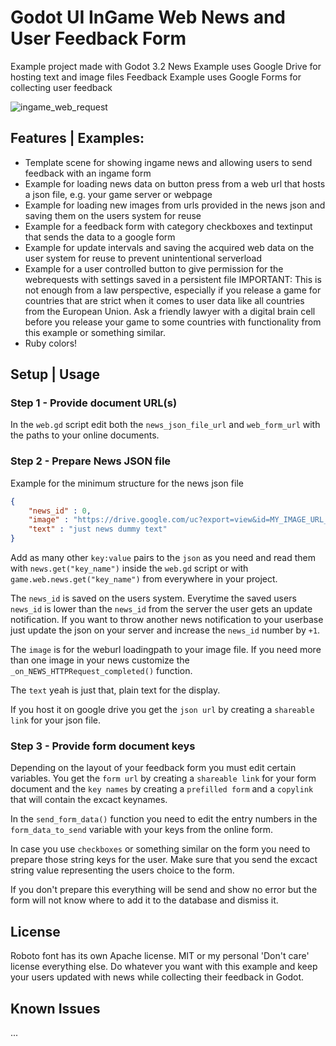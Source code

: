 
# Godot UI InGame Web News and User Feedback Form
Example project made with Godot 3.2
News Example uses Google Drive for hosting text and image files
Feedback Example uses Google Forms for collecting user feedback

![ingame_web_request](https://user-images.githubusercontent.com/52464204/71317504-7ece0200-2482-11ea-853c-e046a3fb63b3.gif)

## Features | Examples:
- Template scene for showing ingame news and allowing users to send feedback with an ingame form
- Example for loading news data on button press from a web url that hosts a json file, e.g. your game server or webpage
- Example for loading new images from urls provided in the news json and saving them on the users system for reuse
- Example for a feedback form with category checkboxes and textinput that sends the data to a google form
- Example for update intervals and saving the acquired web data on the user system for reuse to prevent unintentional serverload
- Example for a user controlled button to give permission for the webrequests with settings saved in a persistent file
IMPORTANT: This is not enough from a law perspective, especially if you release a game for countries that are strict when it comes to user data like all countries from the European Union. Ask a friendly lawyer with a digital brain cell before you release your game to some countries with functionality from this example or something similar.
- Ruby colors!

## Setup | Usage

### Step 1 - Provide document URL(s)
In the `web.gd` script edit both the `news_json_file_url` and `web_form_url` with the paths to your online documents.

### Step 2 - Prepare News JSON file
Example for the minimum structure for the news json file
```json
{
	"news_id" : 0,    
	"image" : "https://drive.google.com/uc?export=view&id=MY_IMAGE_URL_WITH_ULTRA_LONG_RANDOMSYMBOLS_AND_NUMBERS",  
	"text" : "just news dummy text"
}
```
Add as many other `key:value` pairs to the `json` as you need and read them with `news.get("key_name")` inside the `web.gd` script or with `game.web.news.get("key_name")` from everywhere in your project.

The `news_id` is saved on the users system. Everytime the saved users `news_id` is lower than the `news_id` from the server the user gets an update notification. If you want to throw another news notification to your userbase just update the json on your server and increase the `news_id` number by `+1`.

The `image` is for the weburl loadingpath to your image file. If you need more than one image in your news customize the `_on_NEWS_HTTPRequest_completed()` function.

The `text` yeah is just that, plain text for the display.

If you host it on google drive you get the `json url` by creating a `shareable link` for your json file.

### Step 3 - Provide form document keys
Depending on the layout of your feedback form you must edit certain variables. You get the `form url` by creating a `shareable link` for your form document and the `key names` by creating a `prefilled form` and a `copylink` that will contain the excact keynames.

In the `send_form_data()` function you need to edit the entry numbers in the `form_data_to_send` variable with your keys from the online form.

In case you use `checkboxes` or something similar on the form you need to prepare those string keys for the user. Make sure that you send the excact string value representing the users choice to the form.

If you don't prepare this everything will be send and show no error but the form will not know where to add it to the database and dismiss it.


## License
Roboto font has its own Apache license. MIT or my personal 'Don't care' license everything else. Do whatever you want with this example and keep your users updated with news while collecting their feedback in Godot.

## Known Issues
...